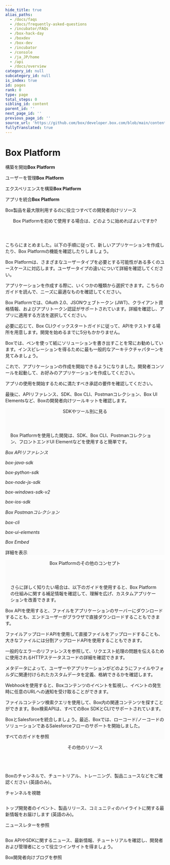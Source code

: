 ```yaml
---
hide_title: true
alias_paths:
  - /docs/faqs
  - /docs/frequently-asked-questions
  - /incubator/FAQs
  - /box-hack-day
  - /boxdev
  - /box-dev
  - /incubator
  - /console
  - /ja_JP/home
  - /api
  - /docs/overview
category_id: null
subcategory_id: null
is_index: true
id: pages
rank: 0
type: page
total_steps: 0
sibling_id: content
parent_id: ''
next_page_id: ''
previous_page_id: ''
source_url: 'https://github.com/box/developer.box.com/blob/main/content/pages/index.md'
fullyTranslated: true
---
```

# Box Platform

<Banner>

<BannerTitle>

構築を開始**Box Platform**

</BannerTitle>

<BannerTitle>

ユーザーを管理**Box Platform**

</BannerTitle>

<BannerTitle>

エクスペリエンスを構築**Box Platform**

</BannerTitle>

<BannerTitle>

アプリを統合**Box Platform**

</BannerTitle>

Box製品を最大限利用するのに役立つすべての開発者向けリソース

</Banner>

<!-- <Centered wide>

<Header to='/guides' centered>

Guides

</Header>

<GuidesList>

Get started, learn tips and tricks, and discover how to use the Box
Platform API with our comprehensive guides. Here are six of the most used
guides to get you started.

<GuideList href='/guides/authentication/'>

Authentication

</GuideList>

<GuideList href='/guides/cli/quick-start/'>

CLI Quick Start

</GuideList>

<GuideList href='/guides/tooling/postman/quick-start/'>

Postman Quick Start

</GuideList>

<GuideList href='/guides/api-calls/permissions-and-errors/common-errors/'>

Common Errors

</GuideList>

<GuideList href='/guides/api-calls/pagination/offset-based/'>

API Pagination

</GuideList>

<GuideList href='/guides/embed/ui-elements/'>

UI Elements

</GuideList>

</GuidesList>

<More to='/guides' right>

More Guides

</More>

</Centered>

 -->

<Centered wide id="start-with-box-platform">

<Header centered>

Box Platformを初めて使用する場合は、どのように始めればよいですか?

</Header>

こちらにまとめました。以下の手順に従って、新しいアプリケーションを作成したり、Box Platformの機能を確認したりしましょう。

<TileGrid>

<Tile type="users" title="1. ユーザータイプを確認する" href="platform/user-types/">

Box Platformは、さまざまなユーザータイプを必要とする可能性がある多くのユースケースに対応します。ユーザータイプの違いについて詳細を確認してください。

</Tile>

<Tile type="apps" title="2. アプリケーションの種類を理解する" href="/guides/applications/app-types/select/">

アプリケーションを作成する際に、いくつかの種類から選択できます。こちらのガイドを読んで、ニーズに最適なものを確認してください。

</Tile>

<Tile type="authentication" title="3. 認証方法を確認する" href="/guides/authentication/select/">

Box Platformでは、OAuth 2.0、JSONウェブトークン (JWT)、クライアント資格情報、およびアプリトークン認証がサポートされています。詳細を確認し、アプリに適用する方法を選択してください。

</Tile>

<Tile type="cli" title="4. Box CLIを設定する" href="/guides/cli/quick-start/">

必要に応じて、Box CLIクイックスタートガイドに従って、APIをテストする場所を用意します。開発を始めるまでに5分もかかりません。

</Tile>

<Tile type="architecture" title="5. アーキテクチャパターンを作成する" href="/platform/appendix/architecture-patterns/">

Boxでは、ペンを使って紙にソリューションを書き出すことを常にお勧めしています。インスピレーションを得るために最も一般的なアーキテクチャパターンを見てみましょう。

</Tile>

<Tile type="create" title="6. アプリケーションを作成する" href="https://app.box.com/developers/console">

これで、アプリケーションの作成を開始できるようになりました。開発者コンソールを起動して、お好みのアプリケーションを作成してください。

</Tile>

<Tile type="authorize" title="7. アプリケーションを承認する" href="/guides/authorization/">

アプリの使用を開始するために満たすべき承認の要件を確認してください。

</Tile>

<Tile type="code" title="8. コーディングを開始する" href="#sdks-and-tools">

最後に、APIリファレンス、SDK、Box CLI、Postmanコレクション、Box UI Elementsなど、Boxの開発者向けツールキットを確認します。

</Tile>

</TileGrid>

</Centered>

<Centered wide>

<FeaturedBoard type="community">

</FeaturedBoard>

</Centered>

<section id="sdks-and-tools" style="background-color: #FBFBFB;">

<div style="padding: 0 16px">

<Header centered>

SDKやツール別に見る

</Header>

Box Platformを使用した開発は、SDK、Box CLI、Postmanコレクション、フロントエンドUI Elementなどを使用すると簡単です。

</div>

<TileSlider>

<Tile type="box-orange" title="APIリファレンス" href="/reference/">

  _Box APIリファレンス_

</Tile>

<Tile type="java" title="Java SDK" href="https://github.com/box/box-java-sdk#readme">

  _box-java-sdk_

</Tile>

<Tile type="python" title="Python SDK" href="https://github.com/box/box-python-sdk#readme">

  _box-python-sdk_

</Tile>

<Tile type="node" title="Node.js SDK" href="https://github.com/box/box-node-sdk#readme">

  _box-node-js-sdk_

</Tile>

<Tile type="net" title=".NET SDK" href="https://github.com/box/box-windows-sdk-v2#readme">

  _box-windows-sdk-v2_

</Tile>

<Tile type="tool" title="iOS SDK" href="https://github.com/box/box-ios-sdk#readme">

  _box-ios-sdk_

</Tile>

<Tile type="tool" title="Postmanコレクション" href="/guides/tooling/postman">

  _Box Postmanコレクション_

</Tile>

<Tile type="box-orange" title="Box CLI" href="/guides/cli/">

  _box-cli_

</Tile>

<Tile type="box-orange" title="Box UI Elements" href="/guides/embed/ui-elements/">

  _box-ui-elements_

</Tile>

<Tile type="box-orange" title="Box Embed" href="/guides/embed/box-embed/">

  _Box Embed_

</Tile>

</TileSlider>

<More to="/sdks-and-tools/" center>

詳細を表示

</More>

</section>

<!-- <Dark>

<Centered wide>

<Header to='/sdks-and-tools' centered>

SDKS & Tools

</Header>

<SDKS>

Development with Box Platform is made easier with SDKs for your
programming language, a command line interface, front-end UI elements,
and much more.

<SDK language='python' href='https://github.com/box/box-python-sdk'>

Python SDK

</SDK>

<SDK language='java' href='https://github.com/box/box-java-sdk'>

Java SDK

</SDK>

<SDK language='node' href='https://github.com/box/box-node-sdk'>

Node SDK

</SDK>

<SDK language='dotnet' href='https://github.com/box/box-windows-sdk'>

Windows .NET SDK

</SDK>

<SDK language='cli' href='https://github.com/box/boxcli'>

Box CLI

</SDK>

<SDK language='uielements' href='https://github.com/box/box-ui-elements'>

UI Elements

</SDK>

</SDKS>

<More to='/sdks-and-tools' right>

More SDKs & Tools

</More>

</Centered>

</Dark>

 -->

<Centered wide>

<FeaturedBoard type="sampleCode">

</FeaturedBoard>

</Centered>

<section id="additional-box-platform-concepts" style="background-color: #FBFBFB;">

<div style="padding: 0 16px">

<Header centered>

Box Platformのその他のコンセプト

</Header>

さらに詳しく知りたい場合は、以下のガイドを使用すると、Box Platformの仕組みに関する補足情報を確認して、理解を広げ、カスタムアプリケーションを改善できます。

</div>

<TileSlider>

<Tile type="guide" title="ダウンロード" href="/guides/downloads/">

Box APIを使用すると、ファイルをアプリケーションのサーバーにダウンロードすることも、エンドユーザーがブラウザで直接ダウンロードすることもできます。

</Tile>

<Tile type="guide" title="アップロード" href="/guides/uploads/">

ファイルアップロードAPIを使用して直接ファイルをアップロードすることも、大きなファイルには分割アップロードAPIを使用することもできます。

</Tile>

<Tile type="guide" title="エラー" href="/guides/api-calls/permissions-and-errors/common-errors/">

一般的なエラーのリファレンスを参照して、リクエスト処理の問題を伝えるために使用されるHTTPステータスコードの詳細を確認できます。

</Tile>

<Tile type="guide" title="メタデータ" href="/guides/metadata/">

メタデータによって、ユーザーやアプリケーションがどのようにファイルやフォルダに関連付けられたカスタムデータを定義、格納できるかを確認します。

</Tile>

<Tile type="guide" title="Webhook" href="/guides/webhooks/">

Webhookを使用すると、Boxコンテンツのイベントを監視し、イベントの発生時に任意のURLへの通知を受け取ることができます。

</Tile>

<Tile type="guide" title="検索" href="/guides/search/">

ファイルコンテンツ検索クエリを使用して、Box内の関連コンテンツを探すことができます。Box検索APIは、すべてのBox SDKとCLIでサポートされています。

</Tile>

<Tile type="guide" title="Salesforce" href="/guides/tooling/salesforce-toolkit/">

BoxとSalesforceを統合しましょう。最近、Boxでは、ローコード/ノーコードのソリューションであるSalesforceフローのサポートを開始しました。

</Tile>

</TileSlider>

<More to="/guides/" center>

すべてのガイドを参照

</More>

</section>

<Centered wide>

<Header to="https://medium.com/box-developer-blog" centered>

その他のリソース

</Header>

<!-- <BlogCards >

</BlogCards>

 -->

<div style="display:flex; align-items: center; flex-wrap: wrap">

<Teaser title="BoxのYouTube" href="https://www.youtube.com/@box/videos" type="youtube">

Boxのチャンネルで、チュートリアル、トレーニング、製品ニュースなどをご確認ください (英語のみ)。

チャンネルを視聴

</Teaser>

<Teaser title="開発者向けニュースレター" href="/newsletter/" type="newsletter">

トップ開発者のイベント、製品リリース、コミュニティのハイライトに関する最新情報をお届けします (英語のみ)。

ニュースレターを参照

</Teaser>

<Teaser title="Box開発者向けブログ" href="https://medium.com/box-developer-blog" type="blog">

Box APIやSDKに関するニュース、最新情報、チュートリアルを確認し、開発者および管理者にとって役立つインサイトを得ましょう。

Box開発者向けブログを参照

</Teaser>

</div>

</Centered>
